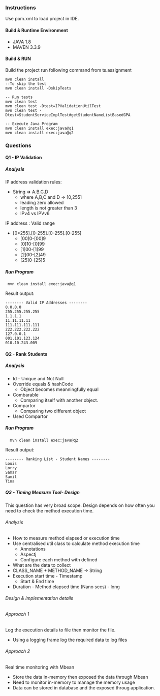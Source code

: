 ### Instructions 
Use pom.xml to load project in IDE. 

#### Build & Runtime Environment
 * JAVA 1.8
 * MAVEN 3.3.9

#### Build & RUN
Build the project run following command from ts.assignment

```..:\ts-assignment
mvn clean install
--To skip the test
mvn clean install -DskipTests

-- Run tests
mvn clean test
mvn clean test -Dtest=IPValidationUtilTest
mvn clean test -Dtest=StudentServiceImplTest#getStudentNameListBasedGPA

-- Execute Java Program
mvn clean install exec:java@q1
mvn clean install exec:java@q2
```
### Questions 
#### Q1 - IP Validation 
##### Analysis
IP address validation rules:
* String => A.B.C.D
    * where A,B,C and D => [0,255]
    * leading zero allowed
    * length is not greater than 3
    * IPv4 vs IPVv6
    
IP address : Valid range
* [0*255].[0-255].[0-255].[0-255]
  * [00]0-[00]9
  * [0]10-[0]99
  * [1]00-[1]99
  * [2]00-[2]49
  * [25]0-[25]5
 
##### Run Program
```
 mvn clean install exec:java@q1
 ```
 
Result output:
 ```
 -------- Valid IP Addresses --------
 0.0.0.0
 255.255.255.255
 1.1.1.1
 11.11.11.11
 111.111.111.111
 222.222.222.222
 127.0.0.1
 001.101.123.124
 010.10.243.009
 ```
  
#### Q2 - Rank Students
##### Analysis
 * Id - Unique and Not Null
 * Override equals & hashCode
    * Object becomes meanningfully equal 
 * Combarable
   * Comparing itself with another object.
 * Compartor
   * Comparing two different object
 * Used Compartor 

##### Run Program
```
  mvn clean install exec:java@q2
 ```
  
 Result output:
  ```
  -------- Ranking List - Student Names --------
  Louis
  Lorry
  Samar
  Samil
  Tina
  ```
  
##### Q3 - Timing Measure Tool- Design
This question has very broad scope. Design depends on how often you need to check the method execution time.

###### Analysis
* How to measure method elapsed or execution time
* Use centralised util class to calculate method execution time
  * Annotations
  * Aspectj
  * Configure each method with defined
* What are the data to collect
 * CLASS_NAME + METHOD_NAME -> String
 * Execution start time - Timestamp
    * Start & End time
 * Duration - Method elapsed time (Nano secs) - long 

###### Design & Implementation details

###### Approach 1
 Log the execution details to file then monitor the file. 
 * Using a logging frame log the required data to log files

###### Approach 2
 Real time monitoring with Mbean
 * Store the data in-memory then exposed the data through Mbean
  * Need to monitor in-memory to manage the memory usage
  * Data can be stored in database and the exposed throug application.
 
    


